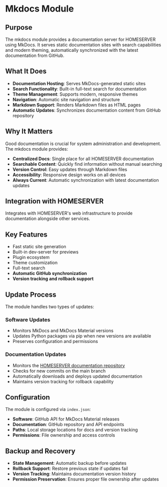 # Mkdocs Module

## Purpose

The mkdocs module provides a documentation server for HOMESERVER using MkDocs. It serves static documentation sites with search capabilities and modern theming, automatically synchronized with the latest documentation from GitHub.

## What It Does

- **Documentation Hosting**: Serves MkDocs-generated static sites
- **Search Functionality**: Built-in full-text search for documentation
- **Theme Management**: Supports modern, responsive themes
- **Navigation**: Automatic site navigation and structure
- **Markdown Support**: Renders Markdown files as HTML pages
- **Automatic Updates**: Synchronizes documentation content from GitHub repository

## Why It Matters

Good documentation is crucial for system administration and development. The mkdocs module provides:

- **Centralized Docs**: Single place for all HOMESERVER documentation
- **Searchable Content**: Quickly find information without manual searching
- **Version Control**: Easy updates through Markdown files
- **Accessibility**: Responsive design works on all devices
- **Always Current**: Automatic synchronization with latest documentation updates

## Integration with HOMESERVER

Integrates with HOMESERVER's web infrastructure to provide documentation alongside other services.

## Key Features

- Fast static site generation
- Built-in dev-server for previews
- Plugin ecosystem
- Theme customization
- Full-text search
- **Automatic GitHub synchronization**
- **Version tracking and rollback support**

## Update Process

The module handles two types of updates:

### Software Updates
- Monitors MkDocs and MkDocs Material versions
- Updates Python packages via pip when new versions are available
- Preserves configuration and permissions

### Documentation Updates
- Monitors the [HOMESERVER documentation repository](https://github.com/homeserversltd/documentation)
- Checks for new commits on the main branch
- Automatically downloads and deploys updated documentation
- Maintains version tracking for rollback capability

## Configuration

The module is configured via `index.json`:

- **Software**: GitHub API for MkDocs Material releases
- **Documentation**: GitHub repository and API endpoints
- **Paths**: Local storage locations for docs and version tracking
- **Permissions**: File ownership and access controls

## Backup and Recovery

- **State Management**: Automatic backup before updates
- **Rollback Support**: Restore previous state if updates fail
- **Version Tracking**: Maintains documentation version history
- **Permission Preservation**: Ensures proper file ownership after updates 